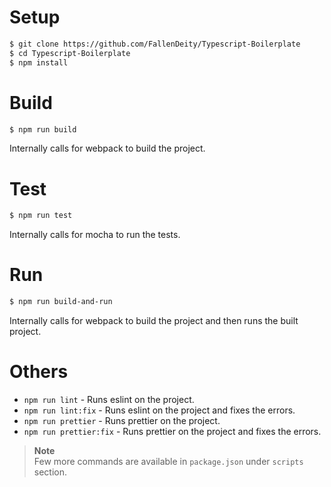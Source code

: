 # Setup

```bash
$ git clone https://github.com/FallenDeity/Typescript-Boilerplate
$ cd Typescript-Boilerplate
$ npm install
```

# Build

```bash
$ npm run build 
```

Internally calls for webpack to build the project.

# Test

```bash
$ npm run test
```

Internally calls for mocha to run the tests.

# Run

```bash
$ npm run build-and-run
```

Internally calls for webpack to build the project and then runs the built project.

# Others

- `npm run lint` - Runs eslint on the project.
- `npm run lint:fix` - Runs eslint on the project and fixes the errors.
- `npm run prettier` - Runs prettier on the project.
- `npm run prettier:fix` - Runs prettier on the project and fixes the errors.

> **Note**  
> Few more commands are available in `package.json` under `scripts` section.